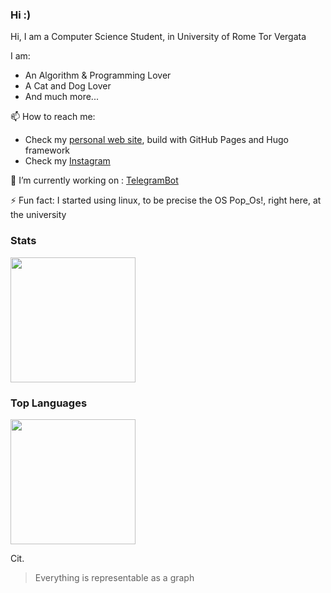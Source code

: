 ### Hi :)

<!--
**francosalvucci14/francosalvucci14** is a ✨ _special_ ✨ repository because its `README.md` (this file) appears on your GitHub profile.

Here are some ideas to get you started:

- 🔭 I’m currently working on ...
- 🌱 I’m currently learning ...
- 👯 I’m looking to collaborate on ...
- 🤔 I’m looking for help with ...
- 💬 Ask me about ...
- 📫 How to reach me: ...
- 😄 Pronouns: ...
- ⚡ Fun fact: ...
-->

Hi, I am a Computer Science Student, in University of Rome Tor Vergata

I am:
- An Algorithm & Programming Lover
- A Cat and Dog Lover
- And much more...

📫 How to reach me:
- Check my [personal web site](https://francosalvucci14.github.io/), build with GitHub Pages and Hugo framework
- Check my [Instagram](https://www.instagram.com/franco.salvucci.9/)

<!--🔭 I’m currently working on: [WebScraper](https://github.com/francosalvucci14/RealEstateDataAnalysis)-->
🔭 I’m currently working on : [TelegramBot](https://github.com/francosalvucci14/Lab25a-TG-bot)

⚡ Fun fact: I started using linux, to be precise the OS Pop_Os!, right here, at the university

<!--[![Top Langs](https://github-readme-stats.vercel.app/api/top-langs/?username=francosalvucci14&size_weight=0&count_weight=1&hide=HTML,AMPL,Rich%20Text%20Format,Makefile&theme=dark&layout=donut&card_width=320)](https://github.com/anuraghazra/github-readme-stats) 
[![Anurag's GitHub stats](https://github-readme-stats.vercel.app/api?username=francosalvucci14&theme=dark&show_icons=true)](https://github.com/anuraghazra/github-readme-stats)-->

### Stats

<a href="https://github.com/anuraghazra/github-readme-stats">
  <img height=200 align="center" src="https://github-readme-stats.vercel.app/api?username=francosalvucci14&theme=dark&show_icons=true" />
</a>

### Top Languages
<a href="https://github.com/anuraghazra/convoychat">
  <img height=200 align="center" src="https://github-readme-stats.vercel.app/api/top-langs?username=francosalvucci14&size_weight=0&count_weight=0&hide=HTML,AMPL,Rich%20Text%20Format,Makefile,Batchfile&theme=dark&layout=compact&card_width=320" />
</a>

Cit.

> Everything is representable as a graph
